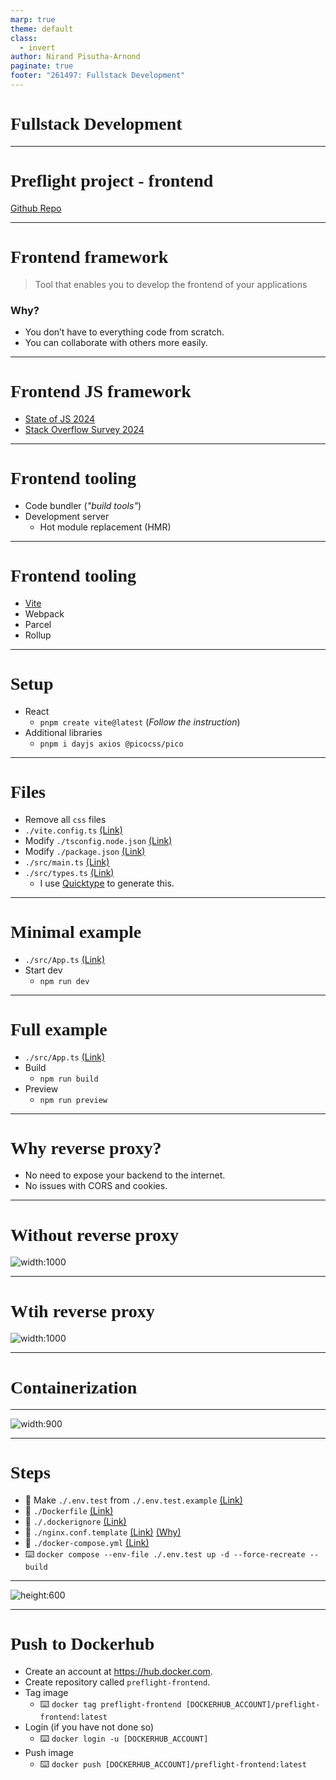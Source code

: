 ```yaml
---
marp: true
theme: default
class:
  - invert
author: Nirand Pisutha-Arnond
paginate: true
footer: "261497: Fullstack Development"
---
```


<style>
@import url('https://fonts.googleapis.com/css2?family=Prompt:ital,wght@0,100;0,300;0,400;0,700;1,100;1,300;1,400;1,700&display=swap');

    :root {
    font-family: Prompt;
    --hl-color: #D57E7E;
}
h1 {
  font-family: Prompt
}
</style>

# Fullstack Development

---

# Preflight project - frontend

[Github Repo](https://github.com/fullstack-68/pf-frontend)

---

# Frontend framework

> Tool that enables you to develop the frontend of your applications

### Why?

- You don’t have to everything code from scratch.
- You can collaborate with others more easily.

---

# Frontend JS framework

- [State of JS 2024](https://2024.stateofjs.com/en-US/libraries/front-end-frameworks/)
- [Stack Overflow Survey 2024](https://survey.stackoverflow.co/2024/technology#1-web-frameworks-and-technologies)

---

# Frontend tooling

- Code bundler (_"build tools"_)
- Development server
  - Hot module replacement (HMR)

---

# Frontend tooling

- [Vite](https://2024.stateofjs.com/en-US/libraries/#tier_list)
- Webpack
- Parcel
- Rollup

---

# Setup

- React
  - `pnpm create vite@latest` (_Follow the instruction_)
- Additional libraries
  - `pnpm i dayjs axios @picocss/pico`

---

# Files

- Remove all `css` files
- `./vite.config.ts` [(Link)](https://github.com/fullstack-68/pf-frontend/blob/main/vite.config.ts)
- Modify `./tsconfig.node.json` [(Link)](https://github.com/fullstack-68/pf-frontend/blob/77961c24c063066c2437f81892b72090964899d7/tsconfig.node.json#L5)
- Modify `./package.json` [(Link)](https://github.com/fullstack-68/pf-frontend/blob/77961c24c063066c2437f81892b72090964899d7/package.json#L7)
- `./src/main.ts` [(Link)](https://github.com/fullstack-68/pf-frontend/blob/main/src/main.tsx)
- `./src/types.ts` [(Link)](https://github.com/fullstack-68/pf-frontend/blob/main/src/types.ts)
  - I use [Quicktype](https://app.quicktype.io/) to generate this.

---

# Minimal example

- `./src/App.ts` [(Link)](https://github.com/fullstack-68/pf-frontend/blob/main/src/App.min.tsx)
- Start dev
  - `npm run dev`

---

# Full example

- `./src/App.ts` [(Link)](https://github.com/fullstack-68/pf-frontend/blob/main/src/App.tsx)
- Build
  - `npm run build`
- Preview
  - `npm run preview`

---

# Why reverse proxy?

- No need to expose your backend to the internet.
- No issues with CORS and cookies.

---

# Without reverse proxy

![width:1000](./img/no_rev_proxy.png)

---

# Wtih reverse proxy

![width:1000](./img/with_rev_proxy.png)

---

# Containerization

---

![width:900](./img/docker_builder.png)

---

# Steps

- 💾 Make `./.env.test` from `./.env.test.example` [(Link)](https://github.com/fullstack-68/pf-frontend/blob/main/.env.test.example)
- 💾 `./Dockerfile` [(Link)](https://github.com/fullstack-68/pf-frontend/blob/main/Dockerfile)
- 💾 `./.dockerignore` [(Link)](https://github.com/fullstack-68/pf-frontend/blob/main/.dockerignore)
- 💾 `./nginx.conf.template` [(Link)](https://github.com/fullstack-68/pf-frontend/blob/main/nginx.conf.template) [(Why)](https://serverfault.com/a/919212)
- 💾 `./docker-compose.yml` [(Link)](https://github.com/fullstack-68/pf-frontend/blob/main/docker-compose.yml)
- ⌨️ `docker compose --env-file ./.env.test up -d --force-recreate --build`

---

![height:600](./img/mental_docker.png)

---

# Push to Dockerhub

- Create an account at https://hub.docker.com.
- Create repository called `preflight-frontend`.
- Tag image
  - ⌨️ `docker tag preflight-frontend [DOCKERHUB_ACCOUNT]/preflight-frontend:latest`
- Login (if you have not done so)
  - ⌨️ `docker login -u [DOCKERHUB_ACCOUNT]`
- Push image
  - ⌨️ `docker push [DOCKERHUB_ACCOUNT]/preflight-frontend:latest`
